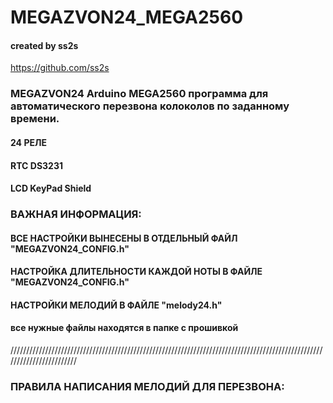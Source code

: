 # MEGAZVON24_MEGA2560

#### created by ss2s
<https://github.com/ss2s>

### MEGAZVON24  Arduino MEGA2560 программа для автоматического перезвона колоколов по заданному времени.

#### 24 РЕЛЕ
#### RTC DS3231
#### LCD KeyPad Shield


### ВАЖНАЯ ИНФОРМАЦИЯ:

#### ВСЕ НАСТРОЙКИ ВЫНЕСЕНЫ В ОТДЕЛЬНЫЙ ФАЙЛ "MEGAZVON24_CONFIG.h"
#### НАСТРОЙКА ДЛИТЕЛЬНОСТИ КАЖДОЙ НОТЫ В ФАЙЛЕ "MEGAZVON24_CONFIG.h"
#### НАСТРОЙКИ МЕЛОДИЙ В ФАЙЛЕ "melody24.h"

#### все нужные файлы находятся в папке с прошивкой

////////////////////////////////////////////////////////////////////////////////////////////////////////////////////////

### ПРАВИЛА НАПИСАНИЯ МЕЛОДИЙ ДЛЯ ПЕРЕЗВОНА:
